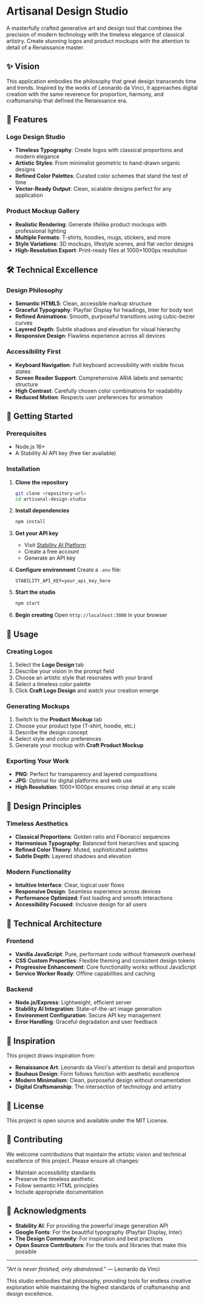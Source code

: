 # Artisanal Design Studio

A masterfully crafted generative art and design tool that combines the precision of modern technology with the timeless elegance of classical artistry. Create stunning logos and product mockups with the attention to detail of a Renaissance master.

## ✨ Vision

This application embodies the philosophy that great design transcends time and trends. Inspired by the works of Leonardo da Vinci, it approaches digital creation with the same reverence for proportion, harmony, and craftsmanship that defined the Renaissance era.

## 🎨 Features

### Logo Design Studio
- **Timeless Typography**: Create logos with classical proportions and modern elegance
- **Artistic Styles**: From minimalist geometric to hand-drawn organic designs
- **Refined Color Palettes**: Curated color schemes that stand the test of time
- **Vector-Ready Output**: Clean, scalable designs perfect for any application

### Product Mockup Gallery
- **Realistic Rendering**: Generate lifelike product mockups with professional lighting
- **Multiple Formats**: T-shirts, hoodies, mugs, stickers, and more
- **Style Variations**: 3D mockups, lifestyle scenes, and flat vector designs
- **High-Resolution Export**: Print-ready files at 1000×1000px resolution

## 🛠️ Technical Excellence

### Design Philosophy
- **Semantic HTML5**: Clean, accessible markup structure
- **Graceful Typography**: Playfair Display for headings, Inter for body text
- **Refined Animations**: Smooth, purposeful transitions using cubic-bezier curves
- **Layered Depth**: Subtle shadows and elevation for visual hierarchy
- **Responsive Design**: Flawless experience across all devices

### Accessibility First
- **Keyboard Navigation**: Full keyboard accessibility with visible focus states
- **Screen Reader Support**: Comprehensive ARIA labels and semantic structure
- **High Contrast**: Carefully chosen color combinations for readability
- **Reduced Motion**: Respects user preferences for animation

## 🚀 Getting Started

### Prerequisites
- Node.js 16+ 
- A Stability AI API key (free tier available)

### Installation

1. **Clone the repository**
   ```bash
   git clone <repository-url>
   cd artisanal-design-studio
   ```

2. **Install dependencies**
   ```bash
   npm install
   ```

3. **Get your API key**
   - Visit [Stability AI Platform](https://platform.stability.ai/)
   - Create a free account
   - Generate an API key

4. **Configure environment**
   Create a `.env` file:
   ```
   STABILITY_API_KEY=your_api_key_here
   ```

5. **Start the studio**
   ```bash
   npm start
   ```

6. **Begin creating**
   Open `http://localhost:3000` in your browser

## 🎯 Usage

### Creating Logos
1. Select the **Logo Design** tab
2. Describe your vision in the prompt field
3. Choose an artistic style that resonates with your brand
4. Select a timeless color palette
5. Click **Craft Logo Design** and watch your creation emerge

### Generating Mockups
1. Switch to the **Product Mockup** tab
2. Choose your product type (T-shirt, hoodie, etc.)
3. Describe the design concept
4. Select style and color preferences
5. Generate your mockup with **Craft Product Mockup**

### Exporting Your Work
- **PNG**: Perfect for transparency and layered compositions
- **JPG**: Optimal for digital platforms and web use
- **High Resolution**: 1000×1000px ensures crisp detail at any scale

## 🎨 Design Principles

### Timeless Aesthetics
- **Classical Proportions**: Golden ratio and Fibonacci sequences
- **Harmonious Typography**: Balanced font hierarchies and spacing
- **Refined Color Theory**: Muted, sophisticated palettes
- **Subtle Depth**: Layered shadows and elevation

### Modern Functionality
- **Intuitive Interface**: Clear, logical user flows
- **Responsive Design**: Seamless experience across devices
- **Performance Optimized**: Fast loading and smooth interactions
- **Accessibility Focused**: Inclusive design for all users

## 🔧 Technical Architecture

### Frontend
- **Vanilla JavaScript**: Pure, performant code without framework overhead
- **CSS Custom Properties**: Flexible theming and consistent design tokens
- **Progressive Enhancement**: Core functionality works without JavaScript
- **Service Worker Ready**: Offline capabilities and caching

### Backend
- **Node.js/Express**: Lightweight, efficient server
- **Stability AI Integration**: State-of-the-art image generation
- **Environment Configuration**: Secure API key management
- **Error Handling**: Graceful degradation and user feedback

## 🌟 Inspiration

This project draws inspiration from:
- **Renaissance Art**: Leonardo da Vinci's attention to detail and proportion
- **Bauhaus Design**: Form follows function with aesthetic excellence
- **Modern Minimalism**: Clean, purposeful design without ornamentation
- **Digital Craftsmanship**: The intersection of technology and artistry

## 📄 License

This project is open source and available under the MIT License.

## 🤝 Contributing

We welcome contributions that maintain the artistic vision and technical excellence of this project. Please ensure all changes:
- Maintain accessibility standards
- Preserve the timeless aesthetic
- Follow semantic HTML principles
- Include appropriate documentation

## 🙏 Acknowledgments

- **Stability AI**: For providing the powerful image generation API
- **Google Fonts**: For the beautiful typography (Playfair Display, Inter)
- **The Design Community**: For inspiration and best practices
- **Open Source Contributors**: For the tools and libraries that make this possible

---

*"Art is never finished, only abandoned."* — Leonardo da Vinci

This studio embodies that philosophy, providing tools for endless creative exploration while maintaining the highest standards of craftsmanship and design excellence.
